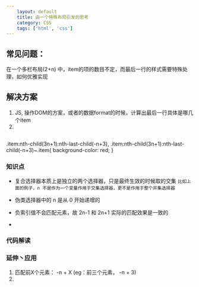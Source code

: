 ```yaml
---
    layout: default
    title: 由一个特殊布局引发的思考
    category: CSS
    tags: ['html', 'css']
---
```


## 常见问题：
在一个多栏布局(2+n) 中，item的项的数目不定，而最后一行的样式需要特殊处理，如何优雅实现

## 解决方案
1. JS, 操作DOM的方案，或者的数据format的时候，计算出最后一行具体是哪几个item
2. 

##
.item:nth-child(3n+1):nth-last-child(-n+3),
.item:nth-child(3n+1):nth-last-child(-n+3)~.item{
    background-color: red;
}
### 知识点
- 复合选择器本质上是独立的两个选择器，只是最终生效的时候取的交集
    `比如上面的例子，n 不是作为一个变量作用于交集选择器，更不是作用于整个并集选择器`

- 伪类选择器中的 n 是从 0 开始递增的
- 负索引值不会匹配元素，故 2n-1 和 2n+1 实际的匹配效果是一致的
- 
### 代码解读

### 延伸丶应用
1. 匹配前X个元素： -n + X (eg：前三个元素， -n + 3)
2. 
